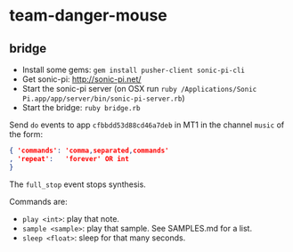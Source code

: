# team-danger-mouse

## bridge

- Install some gems: `gem install pusher-client sonic-pi-cli`
- Get sonic-pi: http://sonic-pi.net/
- Start the sonic-pi server (on OSX run `ruby /Applications/Sonic Pi.app/app/server/bin/sonic-pi-server.rb`)
- Start the bridge: `ruby bridge.rb`

Send `do` events to app `cfbbdd53d88cd46a7deb` in MT1 in the channel `music` of the form:

```json
{ 'commands': 'comma,separated,commands'
, 'repeat':   'forever' OR int
}
```

The `full_stop` event stops synthesis.

Commands are:

- `play <int>`: play that note.
- `sample <sample>`: play that sample. See SAMPLES.md for a list.
- `sleep <float>`: sleep for that many seconds.
